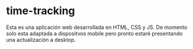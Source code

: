 # time-tracking
Esta es una aplicación web desarrollada en HTML, CSS y JS. De momento solo esta adaptada a dispositvos mobile pero pronto estaré presentando una actualización a desktop.

